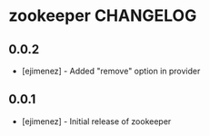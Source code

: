 # zookeeper CHANGELOG

## 0.0.2
- [ejimenez] - Added "remove" option in provider

## 0.0.1
- [ejimenez] - Initial release of zookeeper

